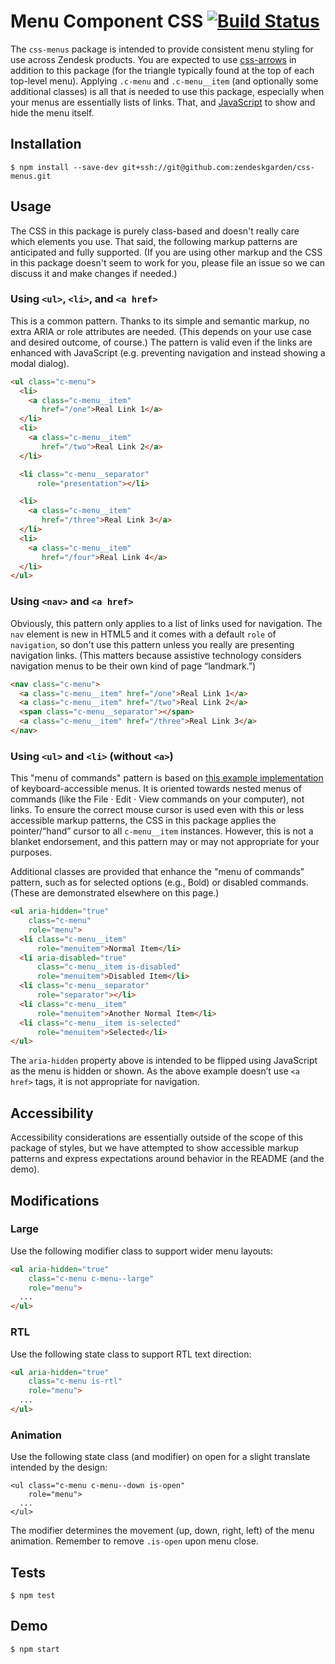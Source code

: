 # Menu Component CSS [![Build Status](https://travis-ci.com/zendeskgarden/css-menus.svg?token=dDt9s6smCMgz269xNbpz)](https://travis-ci.com/zendeskgarden/css-menus)

The `css-menus` package is intended to provide consistent menu styling
for use across Zendesk products. You are expected to use
[css-arrows](http://zendeskgarden.github.io/css-arrows/)
in addition to this package (for the triangle typically found at the top
of each top-level menu). Applying `.c-menu` and `.c-menu__item` (and
optionally some additional classes) is all that is needed to use this
package, especially when your menus are essentially lists of links.
That, and
[JavaScript](https://zendeskgarden.github.io/react-components/#!/Menu)
to show and hide the menu itself.

## Installation

    $ npm install --save-dev git+ssh://git@github.com:zendeskgarden/css-menus.git

## Usage

The CSS in this package is purely class-based and doesn't really care
which elements you use. That said, the following markup patterns are
anticipated and fully supported. (If you are using other markup and the
CSS in this package doesn't seem to work for you, please file an issue
so we can discuss it and make changes if needed.)

### Using `<ul>`, `<li>`, and `<a href>`

This is a common pattern. Thanks to its simple and semantic markup, no
extra ARIA or role attributes are needed. (This depends on your use case
and desired outcome, of course.) The pattern is valid even if the links
are enhanced with JavaScript (e.g. preventing navigation and instead
showing a modal dialog).

```html
<ul class="c-menu">
  <li>
    <a class="c-menu__item"
       href="/one">Real Link 1</a>
  </li>
  <li>
    <a class="c-menu__item"
       href="/two">Real Link 2</a>
  </li>

  <li class="c-menu__separator"
      role="presentation"></li>

  <li>
    <a class="c-menu__item"
       href="/three">Real Link 3</a>
  </li>
  <li>
    <a class="c-menu__item"
       href="/four">Real Link 4</a>
  </li>
</ul>
```

### Using `<nav>` and `<a href>`

Obviously, this pattern only applies to a list of links used for
navigation. The `nav` element is new in HTML5 and it comes with a
default `role` of `navigation`, so don't use this pattern unless you
really are presenting navigation links. (This matters because assistive
technology considers navigation menus to be their own kind of page
“landmark.”)

```html
<nav class="c-menu">
  <a class="c-menu__item" href="/one">Real Link 1</a>
  <a class="c-menu__item" href="/two">Real Link 2</a>
  <span class="c-menu__separator"></span>
  <a class="c-menu__item" href="/three">Real Link 3</a>
</nav>
```

### Using `<ul>` and `<li>` (without `<a>`)

This "menu of commands" pattern is based on [this example
implementation](http://oaa-accessibility.org/examplep/menubar1/)
of keyboard-accessible menus. It is oriented towards nested menus of
commands (like the File · Edit · View commands on your computer), not
links. To ensure the correct mouse cursor is used even with this or less
accessible markup patterns, the CSS in this package applies the
pointer/“hand” cursor to all `c-menu__item` instances. However, this is
not a blanket endorsement, and this pattern may or may not appropriate
for your purposes.

Additional classes are provided that enhance the "menu of commands"
pattern, such as for selected options (e.g., Bold) or disabled commands.
(These are demonstrated elsewhere on this page.)

```html
<ul aria-hidden="true"
    class="c-menu"
    role="menu">
  <li class="c-menu__item"
      role="menuitem">Normal Item</li>
  <li aria-disabled="true"
      class="c-menu__item is-disabled"
      role="menuitem">Disabled Item</li>
  <li class="c-menu__separator"
      role="separator"></li>
  <li class="c-menu__item"
      role="menuitem">Another Normal Item</li>
  <li class="c-menu__item is-selected"
      role="menuitem">Selected</li>
</ul>
```

The `aria-hidden` property above is intended to be flipped using
JavaScript as the menu is hidden or shown. As the above example doesn’t
use `<a href>` tags, it is not appropriate for navigation.

## Accessibility

Accessibility considerations are essentially outside of the scope of
this package of styles, but we have attempted to show accessible markup
patterns and express expectations around behavior in the README (and the
demo).

## Modifications

### Large

Use the following modifier class to support wider menu layouts:

```html
<ul aria-hidden="true"
    class="c-menu c-menu--large"
    role="menu">
  ...
</ul>
```

### RTL

Use the following state class to support RTL text direction:

```html
<ul aria-hidden="true"
    class="c-menu is-rtl"
    role="menu">
  ...
</ul>
```

### Animation

Use the following state class (and modifier) on open for a slight
translate intended by the design:

```
<ul class="c-menu c-menu--down is-open"
    role="menu">
  ...
</ul>
```

The modifier determines the movement (up, down, right, left) of the menu
animation. Remember to remove `.is-open` upon menu close.

## Tests

    $ npm test

## Demo

    $ npm start
